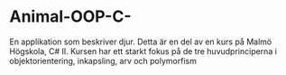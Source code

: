 # Animal-OOP-C-


En applikation som beskriver djur. Detta är en del av en kurs på Malmö Högskola, C# II. Kursen har ett starkt fokus på de tre huvudprinciperna i objektorientering, inkapsling, arv och polymorfism



